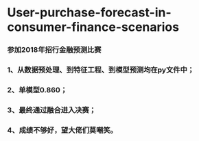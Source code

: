 # User-purchase-forecast-in-consumer-finance-scenarios
### 参加2018年招行金融预测比赛
### 1、从数据预处理、到特征工程、到模型预测均在py文件中；
### 2、单模型0.860；
### 3、最终通过融合进入决赛；
### 4、成绩不够好，望大佬们莫嘲笑。
